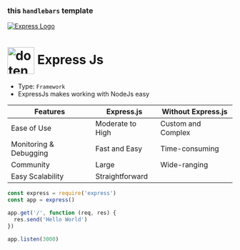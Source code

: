 ### this `handlebars` template
[![Express Logo](https://i.cloudup.com/zfY6lL7eFa-3000x3000.png)](http://expressjs.com/)

# <img align='center' src="https://skillicons.dev/icons?i=express" alt="dotenv" title="dotenv" width='60'> Express Js

- Type: `Framework`
- ExpressJs makes working with NodeJs easy

| Features           | Express.js                | Without Express.js       |
|--------------------|---------------------------|--------------------------|
| Ease of Use        | Moderate to High          | Custom and Complex       |
| Monitoring & Debugging | Fast and Easy        | Time-consuming           |
| Community          | Large                     | Wide-ranging             |
| Easy Scalability   | Straightforward           | 

```js
const express = require('express')
const app = express()

app.get('/', function (req, res) {
  res.send('Hello World')
})

app.listen(3000)
```